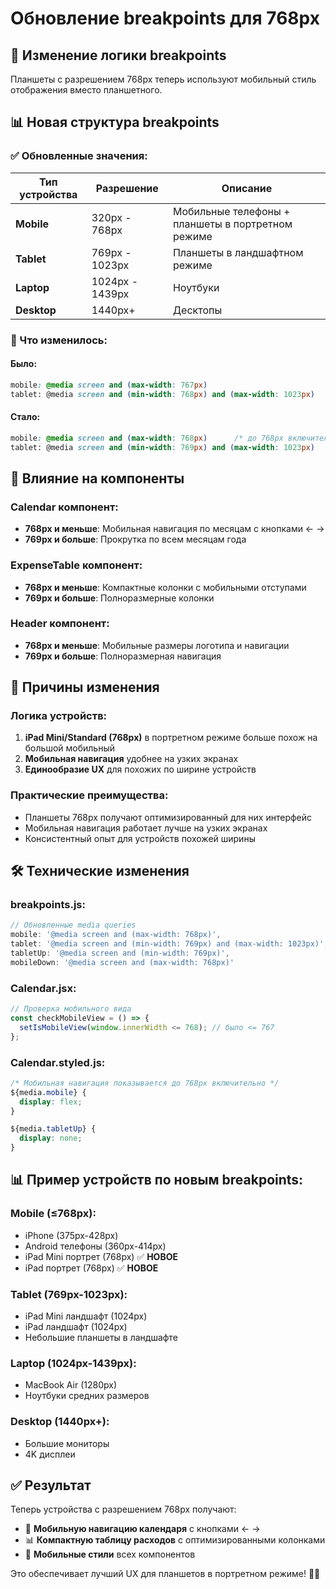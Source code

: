 # Обновление breakpoints для 768px

## 🎯 Изменение логики breakpoints

Планшеты с разрешением 768px теперь используют мобильный стиль отображения вместо планшетного.

## 📊 Новая структура breakpoints

### ✅ Обновленные значения:

| Тип устройства | Разрешение      | Описание                                          |
| -------------- | --------------- | ------------------------------------------------- |
| **Mobile**     | 320px - 768px   | Мобильные телефоны + планшеты в портретном режиме |
| **Tablet**     | 769px - 1023px  | Планшеты в ландшафтном режиме                     |
| **Laptop**     | 1024px - 1439px | Ноутбуки                                          |
| **Desktop**    | 1440px+         | Десктопы                                          |

### 🔄 Что изменилось:

#### Было:

```css
mobile: @media screen and (max-width: 767px)
tablet: @media screen and (min-width: 768px) and (max-width: 1023px)
```

#### Стало:

```css
mobile: @media screen and (max-width: 768px)      /* до 768px включительно */
tablet: @media screen and (min-width: 769px) and (max-width: 1023px)
```

## 📱 Влияние на компоненты

### Calendar компонент:

- **768px и меньше**: Мобильная навигация по месяцам с кнопками ← →
- **769px и больше**: Прокрутка по всем месяцам года

### ExpenseTable компонент:

- **768px и меньше**: Компактные колонки с мобильными отступами
- **769px и больше**: Полноразмерные колонки

### Header компонент:

- **768px и меньше**: Мобильные размеры логотипа и навигации
- **769px и больше**: Полноразмерная навигация

## 🎯 Причины изменения

### Логика устройств:

1. **iPad Mini/Standard (768px)** в портретном режиме больше похож на большой мобильный
2. **Мобильная навигация** удобнее на узких экранах
3. **Единообразие UX** для похожих по ширине устройств

### Практические преимущества:

- Планшеты 768px получают оптимизированный для них интерфейс
- Мобильная навигация работает лучше на узких экранах
- Консистентный опыт для устройств похожей ширины

## 🛠️ Технические изменения

### breakpoints.js:

```javascript
// Обновленные media queries
mobile: '@media screen and (max-width: 768px)',
tablet: '@media screen and (min-width: 769px) and (max-width: 1023px)',
tabletUp: '@media screen and (min-width: 769px)',
mobileDown: '@media screen and (max-width: 768px)'
```

### Calendar.jsx:

```javascript
// Проверка мобильного вида
const checkMobileView = () => {
  setIsMobileView(window.innerWidth <= 768); // было <= 767
};
```

### Calendar.styled.js:

```css
/* Мобильная навигация показывается до 768px включительно */
${media.mobile} {
  display: flex;
}

${media.tabletUp} {
  display: none;
}
```

## 📊 Пример устройств по новым breakpoints:

### Mobile (≤768px):

- iPhone (375px-428px)
- Android телефоны (360px-414px)
- iPad Mini портрет (768px) ✅ **НОВОЕ**
- iPad портрет (768px) ✅ **НОВОЕ**

### Tablet (769px-1023px):

- iPad Mini ландшафт (1024px)
- iPad ландшафт (1024px)
- Небольшие планшеты в ландшафте

### Laptop (1024px-1439px):

- MacBook Air (1280px)
- Ноутбуки средних размеров

### Desktop (1440px+):

- Большие мониторы
- 4K дисплеи

## ✅ Результат

Теперь устройства с разрешением 768px получают:

- 📱 **Мобильную навигацию календаря** с кнопками ← →
- 📊 **Компактную таблицу расходов** с оптимизированными колонками
- 🎨 **Мобильные стили** всех компонентов

Это обеспечивает лучший UX для планшетов в портретном режиме! 📱✨
